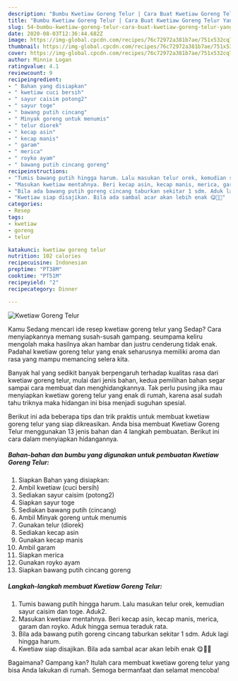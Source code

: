 ```yaml
---
description: "Bumbu Kwetiaw Goreng Telur | Cara Buat Kwetiaw Goreng Telur Yang Enak dan Simpel"
title: "Bumbu Kwetiaw Goreng Telur | Cara Buat Kwetiaw Goreng Telur Yang Enak dan Simpel"
slug: 54-bumbu-kwetiaw-goreng-telur-cara-buat-kwetiaw-goreng-telur-yang-enak-dan-simpel
date: 2020-08-03T12:36:44.682Z
image: https://img-global.cpcdn.com/recipes/76c72972a381b7ae/751x532cq70/kwetiaw-goreng-telur-foto-resep-utama.jpg
thumbnail: https://img-global.cpcdn.com/recipes/76c72972a381b7ae/751x532cq70/kwetiaw-goreng-telur-foto-resep-utama.jpg
cover: https://img-global.cpcdn.com/recipes/76c72972a381b7ae/751x532cq70/kwetiaw-goreng-telur-foto-resep-utama.jpg
author: Minnie Logan
ratingvalue: 4.1
reviewcount: 9
recipeingredient:
- " Bahan yang disiapkan"
- " kwetiaw cuci bersih"
- " sayur caisim potong2"
- " sayur toge"
- " bawang putih cincang"
- " Minyak goreng untuk menumis"
- " telur diorek"
- " kecap asin"
- " kecap manis"
- " garam"
- " merica"
- " royko ayam"
- " bawang putih cincang goreng"
recipeinstructions:
- "Tumis bawang putih hingga harum. Lalu masukan telur orek, kemudian sayur caisim dan toge. Aduk2."
- "Masukan kwetiaw mentahnya. Beri kecap asin, kecap manis, merica, garam dan royko. Aduk hingga semua teraduk rata."
- "Bila ada bawang putih goreng cincang taburkan sekitar 1 sdm. Aduk lagi hingga harum."
- "Kwetiaw siap disajikan. Bila ada sambal acar akan lebih enak 😋👍🏻"
categories:
- Resep
tags:
- kwetiaw
- goreng
- telur

katakunci: kwetiaw goreng telur 
nutrition: 102 calories
recipecuisine: Indonesian
preptime: "PT38M"
cooktime: "PT51M"
recipeyield: "2"
recipecategory: Dinner

---
```



![Kwetiaw Goreng Telur](https://img-global.cpcdn.com/recipes/76c72972a381b7ae/751x532cq70/kwetiaw-goreng-telur-foto-resep-utama.jpg)

Kamu Sedang mencari ide resep kwetiaw goreng telur yang Sedap? Cara menyiapkannya memang susah-susah gampang. seumpama keliru mengolah maka hasilnya akan hambar dan justru cenderung tidak enak. Padahal kwetiaw goreng telur yang enak seharusnya memiliki aroma dan rasa yang mampu memancing selera kita.



Banyak hal yang sedikit banyak berpengaruh terhadap kualitas rasa dari kwetiaw goreng telur, mulai dari jenis bahan, kedua pemilihan bahan segar sampai cara membuat dan menghidangkannya. Tak perlu pusing jika mau menyiapkan kwetiaw goreng telur yang enak di rumah, karena asal sudah tahu triknya maka hidangan ini bisa menjadi suguhan spesial.


Berikut ini ada beberapa tips dan trik praktis untuk membuat kwetiaw goreng telur yang siap dikreasikan. Anda bisa membuat Kwetiaw Goreng Telur menggunakan 13 jenis bahan dan 4 langkah pembuatan. Berikut ini cara dalam menyiapkan hidangannya.

<!--inarticleads1-->

##### Bahan-bahan dan bumbu yang digunakan untuk pembuatan Kwetiaw Goreng Telur:

1. Siapkan  Bahan yang disiapkan:
1. Ambil  kwetiaw (cuci bersih)
1. Sediakan  sayur caisim (potong2)
1. Siapkan  sayur toge
1. Sediakan  bawang putih (cincang)
1. Ambil  Minyak goreng untuk menumis
1. Gunakan  telur (diorek)
1. Sediakan  kecap asin
1. Gunakan  kecap manis
1. Ambil  garam
1. Siapkan  merica
1. Gunakan  royko ayam
1. Siapkan  bawang putih cincang goreng




<!--inarticleads2-->

##### Langkah-langkah membuat Kwetiaw Goreng Telur:

1. Tumis bawang putih hingga harum. Lalu masukan telur orek, kemudian sayur caisim dan toge. Aduk2.
1. Masukan kwetiaw mentahnya. Beri kecap asin, kecap manis, merica, garam dan royko. Aduk hingga semua teraduk rata.
1. Bila ada bawang putih goreng cincang taburkan sekitar 1 sdm. Aduk lagi hingga harum.
1. Kwetiaw siap disajikan. Bila ada sambal acar akan lebih enak 😋👍🏻




Bagaimana? Gampang kan? Itulah cara membuat kwetiaw goreng telur yang bisa Anda lakukan di rumah. Semoga bermanfaat dan selamat mencoba!

